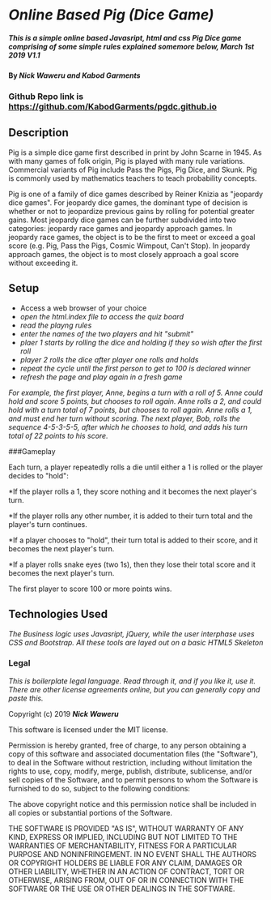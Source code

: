 # _Online Based Pig (Dice Game)_

##### _This is a simple online based Javasript, html and css Pig Dice game comprising of some simple rules explained somemore below, March 1st 2019 V1.1_

#### By _**Nick Waweru and Kabod Garments**_

### Github Repo link is https://github.com/KabodGarments/pgdc.github.io

## Description

Pig is a simple dice game first described in print by John Scarne in 1945. As with many games of folk origin, Pig is played with many rule variations. Commercial variants of Pig include Pass the Pigs, Pig Dice, and Skunk. Pig is commonly used by mathematics teachers to teach probability concepts.

Pig is one of a family of dice games described by Reiner Knizia as "jeopardy dice games". For jeopardy dice games, the dominant type of decision is whether or not to jeopardize previous gains by rolling for potential greater gains. Most jeopardy dice games can be further subdivided into two categories: jeopardy race games and jeopardy approach games. In jeopardy race games, the object is to be the first to meet or exceed a goal score (e.g. Pig, Pass the Pigs, Cosmic Wimpout, Can't Stop). In jeopardy approach games, the object is to most closely approach a goal score without exceeding it.

## Setup

* Access a web browser of your choice
* _open the html.index file to access the quiz board_
* _read the playng rules_
* _enter the names of the two players and hit "submit"_
* _plaer 1 starts by rolling the dice and holding if they so wish after the first roll_
* _player 2 rolls the dice after player one rolls and holds_
* _repeat the cycle until the first person to get to 100 is declared winner_
* _refresh the page and play again in a fresh game_

_For example, the first player, Anne, begins a turn with a roll of 5. Anne could hold and score 5 points, but chooses to roll again. Anne rolls a 2, and could hold with a turn total of 7 points, but chooses to roll again. Anne rolls a 1, and must end her turn without scoring. The next player, Bob, rolls the sequence 4-5-3-5-5, after which he chooses to hold, and adds his turn total of 22 points to his score._

###Gameplay

Each turn, a player repeatedly rolls a die until either a 1 is rolled or the player decides to "hold":

*If the player rolls a 1, they score nothing and it becomes the next player's turn.

*If the player rolls any other number, it is added to their turn total and the player's turn continues.

*If a player chooses to "hold", their turn total is added to their score, and it becomes the next player's turn.

*If a player rolls snake eyes (two 1s), then they lose their total score and it becomes the next player's turn.

The first player to score 100 or more points wins.


## Technologies Used

_The  Business logic uses Javasript, jQuery, while the user interphase uses CSS and Bootstrap. All these tools are layed out on a basic HTML5 Skeleton_

### Legal

*This is boilerplate legal language. Read through it, and if you like it, use it. There are other license agreements online, but you can generally copy and paste this.*

Copyright (c) 2019 **_Nick Waweru_**

This software is licensed under the MIT license.

Permission is hereby granted, free of charge, to any person obtaining a copy
of this software and associated documentation files (the "Software"), to deal
in the Software without restriction, including without limitation the rights
to use, copy, modify, merge, publish, distribute, sublicense, and/or sell
copies of the Software, and to permit persons to whom the Software is
furnished to do so, subject to the following conditions:

The above copyright notice and this permission notice shall be included in
all copies or substantial portions of the Software.

THE SOFTWARE IS PROVIDED "AS IS", WITHOUT WARRANTY OF ANY KIND, EXPRESS OR
IMPLIED, INCLUDING BUT NOT LIMITED TO THE WARRANTIES OF MERCHANTABILITY,
FITNESS FOR A PARTICULAR PURPOSE AND NONINFRINGEMENT. IN NO EVENT SHALL THE
AUTHORS OR COPYRIGHT HOLDERS BE LIABLE FOR ANY CLAIM, DAMAGES OR OTHER
LIABILITY, WHETHER IN AN ACTION OF CONTRACT, TORT OR OTHERWISE, ARISING FROM,
OUT OF OR IN CONNECTION WITH THE SOFTWARE OR THE USE OR OTHER DEALINGS IN
THE SOFTWARE.
